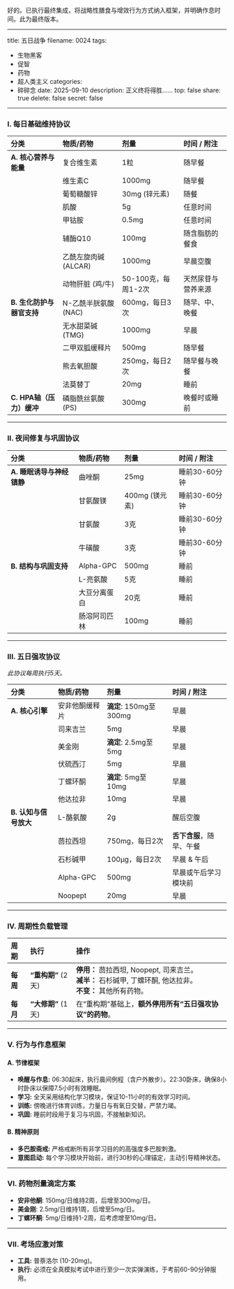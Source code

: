 好的。已执行最终集成，将战略性膳食与增效行为方式纳入框架，并明确作息时间。此为最终版本。

---

title: 五日战争
filename: 0024
tags:

- 生物黑客
- 促智
- 药物
- 超人类主义
  categories:
- 碎碎念
  date: 2025-09-10
  description: 正义终将得胜......
  top: false
  share: true
  delete: false
  secret: false

---

### **I. 每日基础维持协议**

| 分类                      | 物质/药物            | 剂量                | 时间 / 附注        |
| :------------------------ | :------------------- | :------------------ | :----------------- |
| **A. 核心营养与能量**     | 复合维生素           | 1粒                 | 随早餐             |
|                           | 维生素C              | 1000mg              | 随早餐             |
|                           | 葡萄糖酸锌           | 30mg (锌元素)       | 随餐               |
|                           | 肌酸                 | 5g                  | 任意时间           |
|                           | 甲钴胺               | 0.5mg               | 任意时间           |
|                           | 辅酶Q10              | 100mg               | 随含脂肪的餐食     |
|                           | 乙酰左旋肉碱 (ALCAR) | 1000mg              | 早晨空腹           |
|                           | 动物肝脏 (鸡/牛)     | 50-100克，每周1-2次 | 天然尿苷与营养来源 |
| **B. 生化防护与器官支持** | N-乙酰半胱氨酸 (NAC) | 600mg，每日3次      | 随早、中、晚餐     |
|                           | 无水甜菜碱 (TMG)     | 1000mg              | 早晨               |
|                           | 二甲双胍缓释片       | 500mg               | 随早餐             |
|                           | 熊去氧胆酸           | 250mg，每日2次      | 随早餐与晚餐       |
|                           | 法莫替丁             | 20mg                | 睡前               |
| **C. HPA轴（压力）缓冲**  | 磷脂酰丝氨酸 (PS)    | 300mg               | 晚餐时或睡前       |

---

### **II. 夜间修复与巩固协议**

| 分类                      | 物质/药物    | 剂量           | 时间 / 附注   |
| :------------------------ | :----------- | :------------- | :------------ |
| **A. 睡眠诱导与神经镇静** | 曲唑酮       | 25mg           | 睡前30-60分钟 |
|                           | 甘氨酸镁     | 400mg (镁元素) | 睡前30-60分钟 |
|                           | 甘氨酸       | 3克            | 睡前30-60分钟 |
|                           | 牛磺酸       | 3克            | 睡前30-60分钟 |
| **B. 结构与巩固支持**     | Alpha-GPC    | 500mg          | 睡前          |
|                           | L-亮氨酸     | 5克            | 睡前          |
|                           | 大豆分离蛋白 | 20克           | 睡前          |
|                           | 肠溶阿司匹林 | 100mg          | 睡前          |

---

### **III. 五日强攻协议**

_此协议每周执行5天。_

| 分类                  | 物质/药物      | 剂量                   | 时间 / 附注              |
| :-------------------- | :------------- | :--------------------- | :----------------------- |
| **A. 核心引擎**       | 安非他酮缓释片 | **滴定**: 150mg至300mg | 早晨                     |
|                       | 司来吉兰       | 5mg                    | 早晨                     |
|                       | 美金刚         | **滴定**: 2.5mg至5mg   | 早晨                     |
|                       | 伏硫西汀       | 5mg                    | 早晨                     |
|                       | 丁螺环酮       | **滴定**: 5mg至10mg    | 早晨                     |
|                       | 他达拉非       | 10mg                   | 早晨                     |
| **B. 认知与信号放大** | L-酪氨酸       | 2g                     | 醒后空腹                 |
|                       | 茴拉西坦       | 750mg，每日2次         | **舌下含服**，随早、午餐 |
|                       | 石杉碱甲       | 100μg，每日2次         | 早晨 & 午后              |
|                       | Alpha-GPC      | 500mg                  | 早晨或午后学习模块前     |
|                       | Noopept        | 20mg                   | 早晨                     |

---

### **IV. 周期性负载管理**

| 周期     | 执行               | 操作                                                                                                               |
| :------- | :----------------- | :----------------------------------------------------------------------------------------------------------------- |
| **每周** | **“重构期”** (2天) | **停用：** 茴拉西坦, Noopept, 司来吉兰。<br>**减半：** 石杉碱甲, 丁螺环酮, 他达拉非。<br>**不变：** 其他所有药物。 |
| **每月** | **“大修期”** (1天) | 在“重构期”基础上，**额外停用所有“五日强攻协议”的药物**。                                                           |

---

### **V. 行为与作息框架**

#### **A. 节律框架**

- **唤醒与作息:** 06:30起床，执行晨间例程（含户外散步）。22:30卧床，确保8小时卧床以保障7.5小时有效睡眠。
- **学习:** 全天采用结构化学习模块，保证10-11小时的有效学习时间。
- **训练:** 傍晚进行体育训练，力量日与有氧日交替，严禁力竭。
- **巩固:** 睡前时段用于复习与巩固，不接触新知识。

#### **B. 精神原则**

- **多巴胺斋戒:** 严格戒断所有非学习目的的高强度多巴胺刺激。
- **意图启动:** 每个学习模块开始前，进行30秒的心理锚定，主动引导精神状态。

---

### **VI. 药物剂量滴定方案**

- **安非他酮**: 150mg/日维持2周，后增至300mg/日。
- **美金刚**: 2.5mg/日维持1周，后增至5mg/日。
- **丁螺环酮**: 5mg/日维持1-2周，后考虑增至10mg/日。

---

### **VII. 考场应激对策**

- **工具:** 普萘洛尔 (10-20mg)。
- **执行:** 必须在全真模拟考试中进行至少一次实弹演练，于考前60-90分钟服用。

